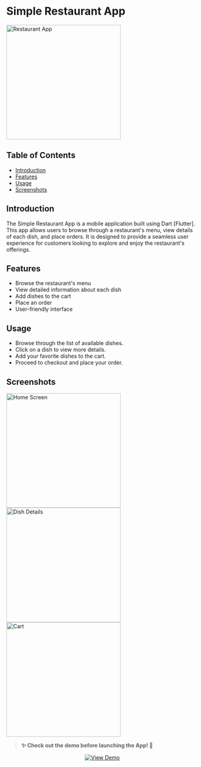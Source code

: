 # Simple Restaurant App

<img src="https://github.com/3mohamed-abdelfattah/Restaurant_APP/assets/142848460/0f237e02-0e81-471f-8154-e43d131dce7e" alt="Restaurant App" width="300"/>

## Table of Contents

- [Introduction](#introduction)
- [Features](#features)
- [Usage](#usage)
- [Screenshots](#screenshots)

## Introduction

The Simple Restaurant App is a mobile application built using Dart [Flutter]. This app allows users to browse through a restaurant's menu, view details of each dish, and place orders. It is designed to provide a seamless user experience for customers looking to explore and enjoy the restaurant's offerings.

## Features

- Browse the restaurant's menu
- View detailed information about each dish
- Add dishes to the cart
- Place an order
- User-friendly interface



## Usage

- Browse through the list of available dishes.
- Click on a dish to view more details.
- Add your favorite dishes to the cart.
- Proceed to checkout and place your order.

## Screenshots
<img src="https://github.com/3mohamed-abdelfattah/Restaurant_APP/assets/142848460/aea2574c-face-4350-8768-bcadef7692d6" alt="Home Screen" width="300"/>
<img src="https://github.com/3mohamed-abdelfattah/Restaurant_APP/assets/142848460/49f9ccef-6490-4dee-885a-ce7470c40837" alt="Dish Details" width="300"/>
<img src="https://github.com/3mohamed-abdelfattah/Restaurant_APP/assets/142848460/5d8cb005-21f6-447a-96e5-d3dcc3dc169e" alt="Cart" width="300"/>


> **✨ Check out the demo before launching the App! 🚀**


<p align="center">
<p align="center">
  <a href="https://github.com/3mohamed-abdelfattah/CareHub/assets/142848460/472b56b9-f941-43d3-9db1-5aac4de25222">
    <img src="https://img.shields.io/badge/View-Demo-blue" alt="View Demo"/>
  </a>
</p>

